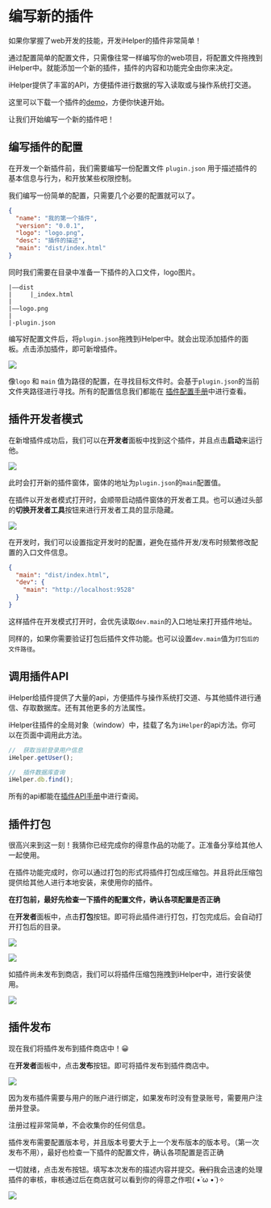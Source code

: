# 编写新的插件

如果你掌握了web开发的技能，开发iHelper的插件非常简单！

通过配置简单的配置文件，只需像往常一样编写你的web项目，将配置文件拖拽到iHelper中。就能添加一个新的插件，插件的内容和功能完全由你来决定。

iHelper提供了丰富的API，方便插件进行数据的写入读取或与操作系统打交道。

这里可以下载一个插件的[demo](https://ihelper-1253668581.cos.ap-nanjing.myqcloud.com/iHelper-plugin.rar)，方便你快速开始。

让我们开始编写一个新的插件吧！

## 编写插件的配置

在开发一个新插件前，我们需要编写一份配置文件 `plugin.json` 用于描述插件的基本信息与行为，和开放某些权限控制。

我们编写一份简单的配置，只需要几个必要的配置就可以了。

```json
{
  "name": "我的第一个插件",
  "version": "0.0.1",
  "logo": "logo.png",
  "desc": "插件的描述",
  "main": "dist/index.html"
}
```

同时我们需要在目录中准备一下插件的入口文件，logo图片。

```
|——dist
|     |_index.html
|
|——logo.png
|
|-plugin.json
```

编写好配置文件后，将`plugin.json`拖拽到iHelper中。就会出现添加插件的面板。点击添加插件，即可新增插件。

![](../../assets/image/new-plugin/1.png)


像`logo` 和 `main` 值为路径的配置，在寻找目标文件时。会基于`plugin.json`的当前文件夹路径进行寻找。所有的配置信息我们都能在 [插件配置手册](./plugin-config.md)中进行查看。

##  插件开发者模式

在新增插件成功后，我们可以在**开发者**面板中找到这个插件，并且点击**启动**来运行他。

![](../../assets/image/new-plugin/2.png)

此时会打开新的插件窗体，窗体的地址为`plugin.json`的`main`配置值。

在插件以开发者模式打开时，会顺带启动插件窗体的开发者工具。也可以通过头部的**切换开发者工具**按钮来进行开发者工具的显示隐藏。

![](../../assets/image/new-plugin/2-1.png)

在开发时，我们可以设置指定开发时的配置，避免在插件开发/发布时频繁修改配置的入口文件信息。

```json
{
  "main": "dist/index.html",
  "dev": {
    "main": "http://localhost:9528"
  }
}
```

这样插件在开发模式打开时，会优先读取`dev.main`的入口地址来打开插件地址。

同样的，如果你需要验证打包后插件文件功能。也可以设置`dev.main`值为`打包后的文件路径`。

##  调用插件API

iHelper给插件提供了大量的api，方便插件与操作系统打交道、与其他插件进行通信、存取数据库。还有其他更多的方法属性。

iHelper往插件的全局对象（window）中，挂载了名为`iHelper`的api方法。你可以在页面中调用此方法。

```js
//  获取当前登录用户信息
iHelper.getUser();

//  插件数据库查询
iHelper.db.find();
```

所有的api都能在[插件API手册](../../api/README.md)中进行查阅。

##  插件打包

很高兴来到这一刻！我猜你已经完成你的得意作品的功能了。正准备分享给其他人一起使用。

在插件功能完成时，你可以通过打包的形式将插件打包成压缩包。并且将此压缩包提供给其他人进行本地安装，来使用你的插件。

**在打包前，最好先检查一下插件的配置文件，确认各项配置是否正确**

在**开发者**面板中，点击**打包**按钮。即可将此插件进行打包，打包完成后。会自动打开打包后的目录。

![](../../assets/image/new-plugin/3.png)

![](../../assets/image/new-plugin/3-1.png)

如插件尚未发布到商店，我们可以将插件压缩包拖拽到iHelper中，进行安装使用。

![](../../assets/image/new-plugin/3-2.png)

##  插件发布

现在我们将插件发布到插件商店中！😀

在**开发者**面板中，点击**发布**按钮。即可将插件发布到插件商店中。

![](../../assets/image/new-plugin/4.png)

因为发布插件需要与用户的账户进行绑定，如果发布时没有登录账号，需要用户注册并登录。

注册过程非常简单，不会收集你的任何信息。

插件发布需要配置版本号，并且版本号要大于上一个发布版本的版本号。（第一次发布不用），最好也检查一下插件的配置文件，确认各项配置是否正确

一切就绪，点击发布按钮。填写本次发布的描述内容并提交。~~我们~~我会迅速的处理插件的审核，审核通过后在商店就可以看到你的得意之作啦( •̀ ω •́ )✧

![](../../assets/image/new-plugin/5.png)

